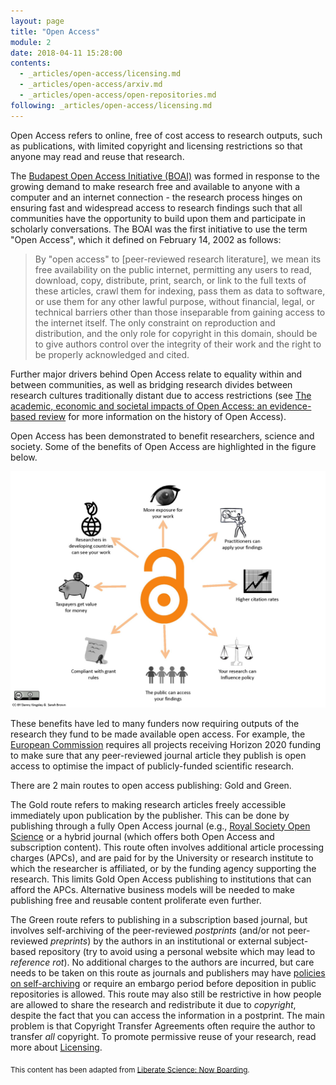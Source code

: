 ```yaml
---
layout: page
title: "Open Access"
module: 2
date: 2018-04-11 15:28:00
contents:
  - _articles/open-access/licensing.md
  - _articles/open-access/arxiv.md
  - _articles/open-access/open-repositories.md
following: _articles/open-access/licensing.md
---
```



Open Access refers to online, free of cost access to research outputs, such as publications, with limited copyright and licensing restrictions so that anyone may read and reuse that research.

The [Budapest Open Access Initiative (BOAI)](http://www.budapestopenaccessinitiative.org/) was formed in response to the growing demand to make research free and available to anyone with a computer and an internet connection - the research process hinges on ensuring fast and widespread access to research findings such that all communities have the opportunity to build upon them and participate in scholarly conversations. The BOAI was the first initiative to use the term "Open Access", which it defined on February 14, 2002 as follows:
>By "open access" to [peer-reviewed research literature], we mean its free availability on the public internet, permitting any users to read, download, copy, distribute, print, search, or link to the full texts of these articles, crawl them for indexing, pass them as data to software, or use them for any other lawful purpose, without financial, legal, or technical barriers other than those inseparable from gaining access to the internet itself. The only constraint on reproduction and distribution, and the only role for copyright in this domain, should be to give authors control over the integrity of their work and the right to be properly acknowledged and cited.

Further major drivers behind Open Access relate to equality within and between communities, as well as bridging research divides between research cultures traditionally distant due to access restrictions (see [The academic, economic and societal impacts of Open Access: an evidence-based review](https://f1000research.com/articles/5-632/v3) for more information on the history of Open Access).

Open Access has been demonstrated to benefit researchers, science and society. Some of the benefits of Open Access are highlighted in the figure below.

![](https://github.com/rainsworth/ROSA/blob/gh-pages/img/benefits-of-oa-new.jpg?raw=true)

These benefits have led to many funders now requiring outputs of the research they fund to be made available open access. For example, the [European Commission](http://ec.europa.eu/programmes/horizon2020/node/1031) requires all projects receiving Horizon 2020 funding to make sure that any peer-reviewed journal article they publish is open access to optimise the impact of publicly-funded scientific research.

There are 2 main routes to open access publishing: Gold and Green.

The Gold route refers to making research articles freely accessible immediately upon publication by the publisher. This can be done by publishing through a fully Open Access journal (e.g., [Royal Society Open Science](http://rsos.royalsocietypublishing.org/) or a hybrid journal (which offers both Open Access and subscription content). This route often involves additional article processing charges (APCs), and are paid for by the University or research institute to which the researcher is affiliated, or by the funding agency supporting the research. This limits Gold Open Access publishing to institutions that can afford the APCs. Alternative business models will be needed to make publishing free and reusable content proliferate even further.

The Green route refers to publishing in a subscription based journal, but involves self-archiving of the peer-reviewed _postprints_ (and/or not peer-reviewed _preprints_) by the authors in an institutional or external subject-based repository (try to avoid using a personal website which may lead to _reference rot_). No additional charges to the authors are incurred, but care needs to be taken on this route as journals and publishers may have [policies on self-archiving](sherpa.ac.uk/romeo) or require an embargo period before deposition in public repositories is allowed. This route may also still be restrictive in how people are allowed to share the research and redistribute it due to _copyright_, despite the fact that you can access the information in a postprint. The main problem is that Copyright Transfer Agreements often require the author to transfer *all* copyright. To promote permissive reuse of your research, read more about [Licensing](licensing.md).


<sub>This content has been adapted from [Liberate Science: Now Boarding](https://github.com/libscie/now-boarding).</sub>
